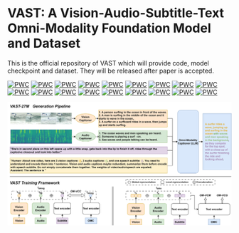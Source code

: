 # VAST: A Vision-Audio-Subtitle-Text Omni-Modality Foundation Model and Dataset
This is the official repository of VAST which will provide code, model checkpoint and dataset. They will be released after paper is accepted.

[![PWC](https://img.shields.io/endpoint.svg?url=https://paperswithcode.com/badge/vast-a-vision-audio-subtitle-text-omni/video-retrieval-on-activitynet)](https://paperswithcode.com/sota/video-retrieval-on-activitynet?p=vast-a-vision-audio-subtitle-text-omni)
[![PWC](https://img.shields.io/endpoint.svg?url=https://paperswithcode.com/badge/vast-a-vision-audio-subtitle-text-omni/text-to-audio-retrieval-on-audiocaps)](https://paperswithcode.com/sota/text-to-audio-retrieval-on-audiocaps?p=vast-a-vision-audio-subtitle-text-omni)
[![PWC](https://img.shields.io/endpoint.svg?url=https://paperswithcode.com/badge/vast-a-vision-audio-subtitle-text-omni/audio-captioning-on-audiocaps)](https://paperswithcode.com/sota/audio-captioning-on-audiocaps?p=vast-a-vision-audio-subtitle-text-omni)
[![PWC](https://img.shields.io/endpoint.svg?url=https://paperswithcode.com/badge/vast-a-vision-audio-subtitle-text-omni/text-to-audio-retrieval-on-clotho)](https://paperswithcode.com/sota/text-to-audio-retrieval-on-clotho?p=vast-a-vision-audio-subtitle-text-omni)
[![PWC](https://img.shields.io/endpoint.svg?url=https://paperswithcode.com/badge/vast-a-vision-audio-subtitle-text-omni/audio-captioning-on-clotho)](https://paperswithcode.com/sota/audio-captioning-on-clotho?p=vast-a-vision-audio-subtitle-text-omni)
[![PWC](https://img.shields.io/endpoint.svg?url=https://paperswithcode.com/badge/vast-a-vision-audio-subtitle-text-omni/image-captioning-on-coco-captions)](https://paperswithcode.com/sota/image-captioning-on-coco-captions?p=vast-a-vision-audio-subtitle-text-omni)
[![PWC](https://img.shields.io/endpoint.svg?url=https://paperswithcode.com/badge/vast-a-vision-audio-subtitle-text-omni/video-retrieval-on-didemo)](https://paperswithcode.com/sota/video-retrieval-on-didemo?p=vast-a-vision-audio-subtitle-text-omni)
[![PWC](https://img.shields.io/endpoint.svg?url=https://paperswithcode.com/badge/vast-a-vision-audio-subtitle-text-omni/zero-shot-video-retrieval-on-didemo)](https://paperswithcode.com/sota/zero-shot-video-retrieval-on-didemo?p=vast-a-vision-audio-subtitle-text-omni)
[![PWC](https://img.shields.io/endpoint.svg?url=https://paperswithcode.com/badge/vast-a-vision-audio-subtitle-text-omni/zero-shot-cross-modal-retrieval-on-flickr30k)](https://paperswithcode.com/sota/zero-shot-cross-modal-retrieval-on-flickr30k?p=vast-a-vision-audio-subtitle-text-omni)
[![PWC](https://img.shields.io/endpoint.svg?url=https://paperswithcode.com/badge/vast-a-vision-audio-subtitle-text-omni/video-retrieval-on-msr-vtt)](https://paperswithcode.com/sota/video-retrieval-on-msr-vtt?p=vast-a-vision-audio-subtitle-text-omni)
[![PWC](https://img.shields.io/endpoint.svg?url=https://paperswithcode.com/badge/vast-a-vision-audio-subtitle-text-omni/video-question-answering-on-msrvtt-qa)](https://paperswithcode.com/sota/video-question-answering-on-msrvtt-qa?p=vast-a-vision-audio-subtitle-text-omni)
[![PWC](https://img.shields.io/endpoint.svg?url=https://paperswithcode.com/badge/vast-a-vision-audio-subtitle-text-omni/audio-visual-question-answering-on-music-avqa)](https://paperswithcode.com/sota/audio-visual-question-answering-on-music-avqa?p=vast-a-vision-audio-subtitle-text-omni)
[![PWC](https://img.shields.io/endpoint.svg?url=https://paperswithcode.com/badge/vast-a-vision-audio-subtitle-text-omni/tgif-frame-on-tgif-qa)](https://paperswithcode.com/sota/tgif-frame-on-tgif-qa?p=vast-a-vision-audio-subtitle-text-omni)
[![PWC](https://img.shields.io/endpoint.svg?url=https://paperswithcode.com/badge/vast-a-vision-audio-subtitle-text-omni/video-captioning-on-tvc)](https://paperswithcode.com/sota/video-captioning-on-tvc?p=vast-a-vision-audio-subtitle-text-omni)
[![PWC](https://img.shields.io/endpoint.svg?url=https://paperswithcode.com/badge/vast-a-vision-audio-subtitle-text-omni/audio-visual-captioning-on-valor-32k)](https://paperswithcode.com/sota/audio-visual-captioning-on-valor-32k?p=vast-a-vision-audio-subtitle-text-omni)
[![PWC](https://img.shields.io/endpoint.svg?url=https://paperswithcode.com/badge/vast-a-vision-audio-subtitle-text-omni/video-retrieval-on-vatex)](https://paperswithcode.com/sota/video-retrieval-on-vatex?p=vast-a-vision-audio-subtitle-text-omni)
[![PWC](https://img.shields.io/endpoint.svg?url=https://paperswithcode.com/badge/vast-a-vision-audio-subtitle-text-omni/video-retrieval-on-youcook2)](https://paperswithcode.com/sota/video-retrieval-on-youcook2?p=vast-a-vision-audio-subtitle-text-omni)
[![PWC](https://img.shields.io/endpoint.svg?url=https://paperswithcode.com/badge/vast-a-vision-audio-subtitle-text-omni/video-captioning-on-youcook2)](https://paperswithcode.com/sota/video-captioning-on-youcook2?p=vast-a-vision-audio-subtitle-text-omni)

<div align=center><img src=img/VAST-model.jpg/></div>

<!-- <div align=center><img src=img/radar_compare_alldata_vast.png/ width="50%" height="50%"></div> -->
